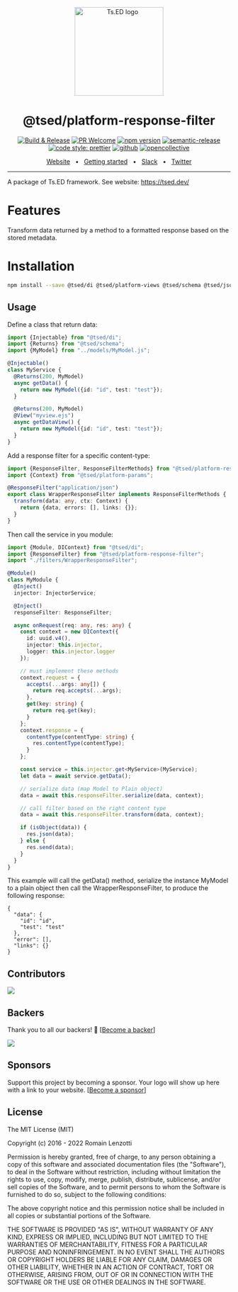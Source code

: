 <p style="text-align: center" align="center">
 <a href="https://tsed.dev" target="_blank"><img src="https://tsed.devtsed-og.png" width="200" alt="Ts.ED logo"/></a>
</p>

<div align="center">
   <h1>@tsed/platform-response-filter</h1>

[![Build & Release](https://github.com/tsedio/tsed/workflows/Build%20&%20Release/badge.svg)](https://github.com/tsedio/tsed/actions?query=workflow%3A%22Build+%26+Release%22)
[![PR Welcome](https://img.shields.io/badge/PRs-welcome-brightgreen.svg)](https://github.com/tsedio/tsed/blob/master/CONTRIBUTING.md)
[![npm version](https://badge.fury.io/js/%40tsed%2Fcommon.svg)](https://badge.fury.io/js/%40tsed%2Fcommon)
[![semantic-release](https://img.shields.io/badge/%20%20%F0%9F%93%A6%F0%9F%9A%80-semantic--release-e10079.svg)](https://github.com/semantic-release/semantic-release)
[![code style: prettier](https://img.shields.io/badge/code_style-prettier-ff69b4.svg?style=flat-square)](https://github.com/prettier/prettier)
[![github](https://img.shields.io/static/v1?label=Github%20sponsor&message=%E2%9D%A4&logo=GitHub&color=%23fe8e86)](https://github.com/sponsors/romakita)
[![opencollective](https://img.shields.io/static/v1?label=OpenCollective%20sponsor&message=%E2%9D%A4&logo=OpenCollective&color=%23fe8e86)](https://opencollective.com/tsed)

</div>

<div align="center">
  <a href="https://tsed.dev/">Website</a>
  <span>&nbsp;&nbsp;•&nbsp;&nbsp;</span>
  <a href="https://tsed.dev/getting-started/">Getting started</a>
  <span>&nbsp;&nbsp;•&nbsp;&nbsp;</span>
  <a href="https://slack.tsed.dev">Slack</a>
  <span>&nbsp;&nbsp;•&nbsp;&nbsp;</span>
  <a href="https://twitter.com/TsED_io">Twitter</a>
</div>

<hr />

A package of Ts.ED framework. See website: https://tsed.dev/

# Features

Transform data returned by a method to a formatted response based on the stored metadata.

# Installation

```bash
npm install --save @tsed/di @tsed/platform-views @tsed/schema @tsed/json-schema @tsed/platform-response-filter
```

## Usage

Define a class that return data:

```typescript
import {Injectable} from "@tsed/di";
import {Returns} from "@tsed/schema";
import {MyModel} from "../models/MyModel.js";

@Injectable()
class MyService {
  @Returns(200, MyModel)
  async getData() {
    return new MyModel({id: "id", test: "test"});
  }

  @Returns(200, MyModel)
  @View("myview.ejs")
  async getDataView() {
    return new MyModel({id: "id", test: "test"});
  }
}
```

Add a response filter for a specific content-type:

```typescript
import {ResponseFilter, ResponseFilterMethods} from "@tsed/platform-response-filter";
import {Context} from "@tsed/platform-params";

@ResponseFilter("application/json")
export class WrapperResponseFilter implements ResponseFilterMethods {
  transform(data: any, ctx: Context) {
    return {data, errors: [], links: {}};
  }
}
```

Then call the service in you module:

```typescript
import {Module, DIContext} from "@tsed/di";
import {ResponseFilter} from "@tsed/platform-response-filter";
import "./filters/WrapperResponseFilter";

@Module()
class MyModule {
  @Inject()
  injector: InjectorService;

  @Inject()
  responseFilter: ResponseFilter;

  async onRequest(req: any, res: any) {
    const context = new DIContext({
      id: uuid.v4(),
      injector: this.injector,
      logger: this.injector.logger
    });

    // must implement these methods
    context.request = {
      accepts(...args: any[]) {
        return req.accepts(...args);
      },
      get(key: string) {
        return req.get(key);
      }
    };
    context.response = {
      contentType(contentType: string) {
        res.contentType(contentType);
      }
    };

    const service = this.injector.get<MyService>(MyService);
    let data = await service.getData();

    // serialize data (map Model to Plain object)
    data = await this.responseFilter.serialize(data, context);

    // call filter based on the right content type
    data = await this.responseFilter.transform(data, context);

    if (isObject(data)) {
      res.json(data);
    } else {
      res.send(data);
    }
  }
}
```

This example will call the getData() method, serialize the instance MyModel to a plain object then call the WrapperResponseFilter,
to produce the following response:

```
{
  "data": {
    "id": "id",
    "test": "test"
  },
  "error": [],
  "links": {}
}
```

## Contributors

<a href="https://github.com/tsedio/tsed/graphs/contributors"><img src="https://opencollective.com/tsed/contributors.svg?width=890" /></a>

## Backers

Thank you to all our backers! 🙏 [[Become a backer](https://opencollective.com/tsed#backer)]

<a href="https://opencollective.com/tsed#backers" target="_blank"><img src="https://opencollective.com/tsed/tiers/backer.svg?width=890"></a>

## Sponsors

Support this project by becoming a sponsor. Your logo will show up here with a link to your
website. [[Become a sponsor](https://opencollective.com/tsed#sponsor)]

## License

The MIT License (MIT)

Copyright (c) 2016 - 2022 Romain Lenzotti

Permission is hereby granted, free of charge, to any person obtaining a copy of this software and associated
documentation files (the "Software"), to deal in the Software without restriction, including without limitation the
rights to use, copy, modify, merge, publish, distribute, sublicense, and/or sell copies of the Software, and to permit
persons to whom the Software is furnished to do so, subject to the following conditions:

The above copyright notice and this permission notice shall be included in all copies or substantial portions of the
Software.

THE SOFTWARE IS PROVIDED "AS IS", WITHOUT WARRANTY OF ANY KIND, EXPRESS OR IMPLIED, INCLUDING BUT NOT LIMITED TO THE
WARRANTIES OF MERCHANTABILITY, FITNESS FOR A PARTICULAR PURPOSE AND NONINFRINGEMENT. IN NO EVENT SHALL THE AUTHORS OR
COPYRIGHT HOLDERS BE LIABLE FOR ANY CLAIM, DAMAGES OR OTHER LIABILITY, WHETHER IN AN ACTION OF CONTRACT, TORT OR
OTHERWISE, ARISING FROM, OUT OF OR IN CONNECTION WITH THE SOFTWARE OR THE USE OR OTHER DEALINGS IN THE SOFTWARE.
